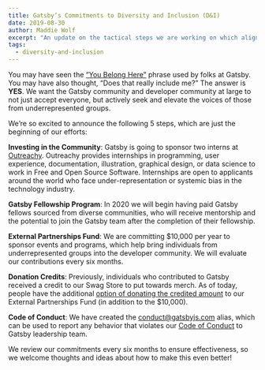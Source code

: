 ```yaml
---
title: Gatsby’s Commitments to Diversity and Inclusion (D&I)
date: 2019-08-30
author: Maddie Wolf
excerpt: "An update on the tactical steps we are working on which align with the Gatsby value of You Belong Here"
tags:
  - diversity-and-inclusion
---
```


You may have seen the [“You Belong Here”](/blog/2018-09-07-gatsby-values) phrase used by folks at Gatsby. You may have also thought, “Does that really include me?” The answer is **YES**. We want the Gatsby community and developer community at large to not just accept everyone, but actively seek and elevate the voices of those from underrepresented groups.

We’re so excited to announce the following 5 steps, which are just the beginning of our efforts:

**Investing in the Community**: Gatsby is going to sponsor two interns at [Outreachy](https://www.outreachy.org). Outreachy provides internships in programming, user experience, documentation, illustration, graphical design, or data science to work in Free and Open Source Software. Internships are open to applicants around the world who face under-representation or systemic bias in the technology industry.

**Gatsby Fellowship Program**: In 2020 we will begin having paid Gatsby fellows sourced from diverse communities, who will receive mentorship and the potential to join the Gatsby team after the completion of their fellowship.

**External Partnerships Fund**: We are committing \$10,000 per year to sponsor events and programs, which help bring individuals from underrepresented groups into the developer community. We will evaluate our contributions every six months.

**Donation Credits**: Previously, individuals who contributed to Gatsby received a credit to our Swag Store to put towards merch. As of today, people have the additional [option of donating the credited amount](https://store.gatsbyjs.org/product/diversity-inclusion-donation) to our External Partnerships Fund (in addition to the \$10,000).

**Code of Conduct**: We have created the [conduct@gatsbyjs.com](mailto:conduct@gatsbyjs.com) alias, which can be used to report any behavior that violates our [Code of Conduct](/contributing/code-of-conduct) to Gatsby leadership team.

We review our commitments every six months to ensure effectiveness, so we welcome thoughts and ideas about how to make this even better!
